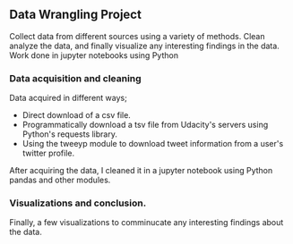 ## Data Wrangling Project

Collect data from different sources using a variety of methods. Clean analyze the data, and finally visualize any 
interesting findings in the data. Work done in jupyter notebooks using Python

### Data acquisition and cleaning

Data acquired in different ways; 
* Direct download of a csv file.
* Programmatically download a tsv file from Udacity's servers using Python's requests library.
* Using the tweeyp module to download tweet information from a user's twitter profile.

After acquiring the data, I cleaned it in a jupyter notebook using Python pandas and other modules.

### Visualizations and conclusion.

Finally, a few visualizations to comminucate any interesting findings about the data. 
